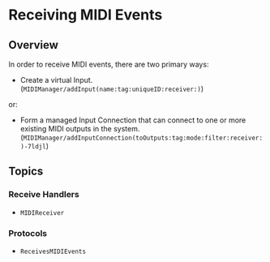 # Receiving MIDI Events

## Overview

In order to receive MIDI events, there are two primary ways:
- Create a virtual Input.
(``MIDIManager/addInput(name:tag:uniqueID:receiver:)``)

or:

- Form a managed Input Connection that can connect to one or more existing MIDI outputs in the system.
(``MIDIManager/addInputConnection(toOutputs:tag:mode:filter:receiver:)-7ldjl``)

## Topics

### Receive Handlers

- ``MIDIReceiver``

### Protocols

- ``ReceivesMIDIEvents``
